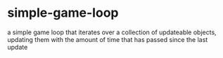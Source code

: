 # simple-game-loop
a simple game loop that iterates over a collection of updateable objects, updating them with the amount of time that has passed since the last update

